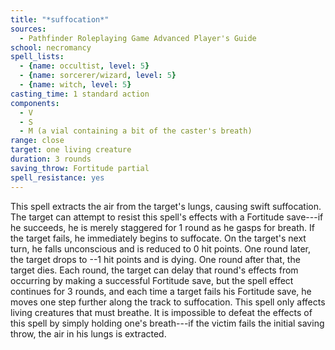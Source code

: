 ```yaml
---
title: "*suffocation*"
sources:
  - Pathfinder Roleplaying Game Advanced Player's Guide
school: necromancy
spell_lists:
  - {name: occultist, level: 5}
  - {name: sorcerer/wizard, level: 5}
  - {name: witch, level: 5}
casting_time: 1 standard action
components:
  - V
  - S
  - M (a vial containing a bit of the caster's breath)
range: close
target: one living creature
duration: 3 rounds
saving_throw: Fortitude partial
spell_resistance: yes
---
```


This spell extracts the air from the target's lungs, causing swift suffocation. The target can attempt to resist this spell's effects with a Fortitude save---if he succeeds, he is merely staggered for 1 round as he gasps for breath. If the target fails, he immediately begins to suffocate. On the target's next turn, he falls unconscious and is reduced to 0 hit points. One round later, the target drops to --1 hit points and is dying. One round after that, the target dies. Each round, the target can delay that round's effects from occurring by making a successful Fortitude save, but the spell effect continues for 3 rounds, and each time a target fails his Fortitude save, he moves one step further along the track to suffocation. This spell only affects living creatures that must breathe. It is impossible to defeat the effects of this spell by simply holding one's breath---if the victim fails the initial saving throw, the air in his lungs is extracted.

